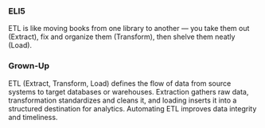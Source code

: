 ### ELI5
ETL is like moving books from one library to another — you take them out (Extract), fix and organize them (Transform), then shelve them neatly (Load).

### Grown-Up
ETL (Extract, Transform, Load) defines the flow of data from source systems to target databases or warehouses. Extraction gathers raw data, transformation standardizes and cleans it, and loading inserts it into a structured destination for analytics. Automating ETL improves data integrity and timeliness.
